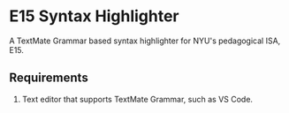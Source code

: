 # E15 Syntax Highlighter
A TextMate Grammar based syntax highlighter for NYU's pedagogical ISA, E15.

## Requirements

1. Text editor that supports TextMate Grammar, such as VS Code.
